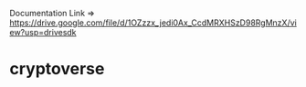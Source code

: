 Documentation Link => https://drive.google.com/file/d/1OZzzx_jedi0Ax_CcdMRXHSzD98RgMnzX/view?usp=drivesdk



# cryptoverse
